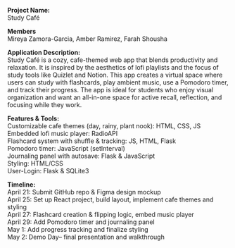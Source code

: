 **Project Name:**  <br/>
Study Café

**Members** <br/>
Mireya Zamora-Garcia, Amber Ramirez, Farah Shousha

**Application Description:**  <br/>
Study Café is a cozy, cafe-themed web app that blends productivity and relaxation. It is inspired by the aesthetics of lofi playlists and the focus of study tools like Quizlet and Notion. This app creates a virtual space where users can study with flashcards, play ambient music, use a Pomodoro timer, and track their progress. The app is ideal for students who enjoy visual organization and want an all-in-one space for active recall, reflection, and focusing while they work.  

**Features & Tools:**  <br/>
Customizable cafe themes (day, rainy, plant nook): HTML, CSS, JS <br/>
Embedded lofi music player: RadioAPI <br/>
Flashcard system with shuffle & tracking: JS, HTML, Flask  <br/>
Pomodoro timer: JavaScript (setInterval)  <br/>
Journaling panel with autosave: Flask & JavaScript  <br/>
Styling: HTML/CSS  <br/>
User-Login: Flask & SQLite3 <br/>

**Timeline:**  <br/>
April 21: Submit GitHub repo & Figma design mockup  <br/>
April 25: Set up React project, build layout, implement cafe themes and styling  <br/>
April 27: Flashcard creation & flipping logic, embed music player <br/>
April 29: Add Pomodoro timer and journaling panel  <br/>
May 1: Add progress tracking and finalize styling  <br/>
May 2: Demo Day– final presentation and walkthrough  <br/>

